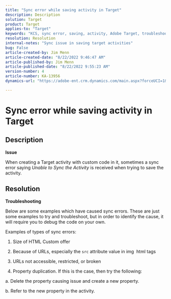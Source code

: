 ```yaml
---
title: "Sync error while saving activity in Target"
description: Description
solution: Target
product: Target
applies-to: "Target"
keywords: "KCS, sync error, saving, activity, Adobe Target, troubleshooting"
resolution: Resolution
internal-notes: "Sync issue in saving target activities"
bug: False
article-created-by: Jim Menn
article-created-date: "8/22/2022 9:46:47 AM"
article-published-by: Jim Menn
article-published-date: "8/22/2022 9:55:23 AM"
version-number: 4
article-number: KA-13956
dynamics-url: "https://adobe-ent.crm.dynamics.com/main.aspx?forceUCI=1&pagetype=entityrecord&etn=knowledgearticle&id=3d010051-ff21-ed11-b83e-0022480866ad"

---
```

# Sync error while saving activity in Target

## Description


<b>Issue</b>

When creating a Target activity with custom code in it, sometimes a sync error saying *Unable to Sync the Activity* is received when trying to save the activity.


## Resolution


<b>Troubleshooting</b>

Below are some examples which have caused sync errors.
These are just some examples to try and troubleshoot, but in order to identify the cause, it will require you to debug the code on your own.

Examples of types of sync errors:

1. Size of HTML Custom offer

2. Because of URLs, especially the `src` attribute value in img  html tags

3. URLs not accessible, restricted, or broken

4. Property duplication. If this is the case, then try the following:

a. Delete the property causing issue and create a new property.

b. Refer to the new property in the activity.


